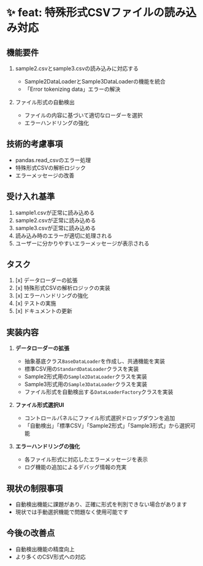 # ✨ feat: 特殊形式CSVファイルの読み込み対応

## 機能要件
1. sample2.csvとsample3.csvの読み込みに対応する
   - Sample2DataLoaderとSample3DataLoaderの機能を統合
   - 「Error tokenizing data」エラーの解決

2. ファイル形式の自動検出
   - ファイルの内容に基づいて適切なローダーを選択
   - エラーハンドリングの強化

## 技術的考慮事項
- pandas.read_csvのエラー処理
- 特殊形式CSVの解析ロジック
- エラーメッセージの改善

## 受け入れ基準
1. sample1.csvが正常に読み込める
2. sample2.csvが正常に読み込める
3. sample3.csvが正常に読み込める
4. 読み込み時のエラーが適切に処理される
5. ユーザーに分かりやすいエラーメッセージが表示される

## タスク
1. [x] データローダーの拡張
2. [x] 特殊形式CSVの解析ロジックの実装
3. [x] エラーハンドリングの強化
4. [x] テストの実施
5. [x] ドキュメントの更新

## 実装内容
1. **データローダーの拡張**
   - 抽象基底クラス`BaseDataLoader`を作成し、共通機能を実装
   - 標準CSV用の`StandardDataLoader`クラスを実装
   - Sample2形式用の`Sample2DataLoader`クラスを実装
   - Sample3形式用の`Sample3DataLoader`クラスを実装
   - ファイル形式を自動検出する`DataLoaderFactory`クラスを実装

2. **ファイル形式選択UI**
   - コントロールパネルにファイル形式選択ドロップダウンを追加
   - 「自動検出」「標準CSV」「Sample2形式」「Sample3形式」から選択可能

3. **エラーハンドリングの強化**
   - 各ファイル形式に対応したエラーメッセージを表示
   - ログ機能の追加によるデバッグ情報の充実

## 現状の制限事項
- 自動検出機能に課題があり、正確に形式を判別できない場合があります
- 現状では手動選択機能で問題なく使用可能です

## 今後の改善点
- 自動検出機能の精度向上
- より多くのCSV形式への対応
